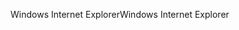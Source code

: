 <span data-ttu-id="71ff6-101">Windows Internet Explorer</span><span class="sxs-lookup"><span data-stu-id="71ff6-101">Windows Internet Explorer</span></span>